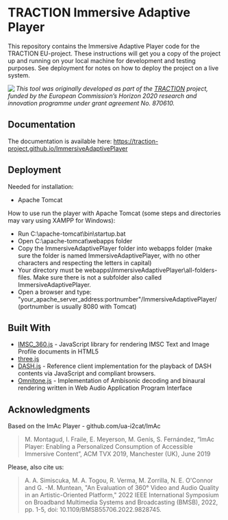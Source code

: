# TRACTION Immersive Adaptive Player

This repository contains the Immersive Adaptive Player code for the TRACTION EU-project.
These instructions will get you a copy of the project up and running on your local machine for development and testing purposes. See deployment for notes on how to deploy the project on a live system.

<img src="https://www.traction-project.eu/wp-content/uploads/sites/3/2020/02/Logo-cabecera-Traction.png" align="left"/><em>This tool was originally developed as part of the <a href="https://www.traction-project.eu/">TRACTION</a> project, funded by the European Commission’s <a hef="http://ec.europa.eu/programmes/horizon2020/">Horizon 2020</a> research and innovation programme under grant agreement No. 870610.</em>

## Documentation

The documentation is available here: https://traction-project.github.io/ImmersiveAdaptivePlayer


## Deployment

Needed for installation:

<ul>
    <li>Apache Tomcat</li>
</ul>

How to use run the player with Apache Tomcat (some steps and directories may vary using XAMPP for Windows):

* Run C:\apache-tomcat\bin\startup.bat
* Open C:\apache-tomcat\webapps folder
* Copy the ImmersiveAdaptivePlayer folder into webapps folder (make sure the folder is named ImmersiveAdaptivePlayer, with no other characters and respecting the letters in capital)
* Your directory must be webapps\ImmersiveAdaptivePlayer\all-folders-files. Make sure there is not a subfolder also called ImmersiveAdaptivePlayer.
* Open a browser and type: "your_apache_server_address:portnumber"/ImmersiveAdaptivePlayer/ (portnumber is usually 8080 with Tomcat)


## Built With

* [IMSC_360.js](https://github.com/sandflow/imscJS) - JavaScript library for rendering IMSC Text and Image Profile documents in HTML5
* [three.js](https://threejs.org/)
* [DASH.js](https://github.com/Dash-Industry-Forum/dash.js/wiki) - Reference client implementation for the playback of DASH contents via JavaScript and compliant browsers.
* [Omnitone.js](https://github.com/GoogleChrome/omnitone) - Implementation of Ambisonic decoding and binaural rendering written in Web Audio Application Program Interface


## Acknowledgments

Based on the ImAc Player - github.com/ua-i2cat/ImAc

> M. Montagud, I. Fraile, E. Meyerson, M. Genís, S. Fernández, “ImAc Player: Enabling a Personalized Consumption of Accessible Immersive Content”, ACM TVX 2019, Manchester (UK), June 2019

Please, also cite us:

> A. A. Simiscuka, M. A. Togou, R. Verma, M. Zorrilla, N. E. O'Connor and G. -M. Muntean, "An Evaluation of 360° Video and Audio Quality in an Artistic-Oriented Platform," 2022 IEEE International Symposium on Broadband Multimedia Systems and Broadcasting (BMSB), 2022, pp. 1-5, doi: 10.1109/BMSB55706.2022.9828745.
